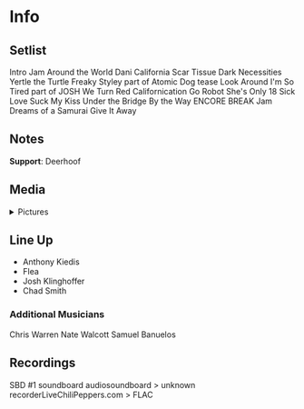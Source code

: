 # Info

## Setlist

Intro Jam
Around the World
Dani California
Scar Tissue
Dark Necessities
Yertle the Turtle
Freaky Styley part of
Atomic Dog tease
Look Around
I'm So Tired part of JOSH
We Turn Red
Californication
Go Robot
She's Only 18
Sick Love
Suck My Kiss
Under the Bridge
By the Way
ENCORE BREAK
Jam
Dreams of a Samurai
Give It Away

## Notes

**Support**: Deerhoof

## Media 

<details>
  <summary>Pictures</summary>
  <!--<img alt="Setlist" title="Setlist" src="_.jpg" height="200" />
  <img alt="Clipping" title="Clipping" src="_.jpg" height="200" />
  <img alt="Flyer" title="Flyer" src="_.jpg" height="200" />-->
</details>

## Line Up

* Anthony Kiedis
* Flea
* Josh Klinghoffer
* Chad Smith

### Additional Musicians

Chris Warren  Nate Walcott  Samuel Banuelos

## Recordings

SBD #1
soundboard audiosoundboard > unknown recorderLiveChiliPeppers.com > FLAC
